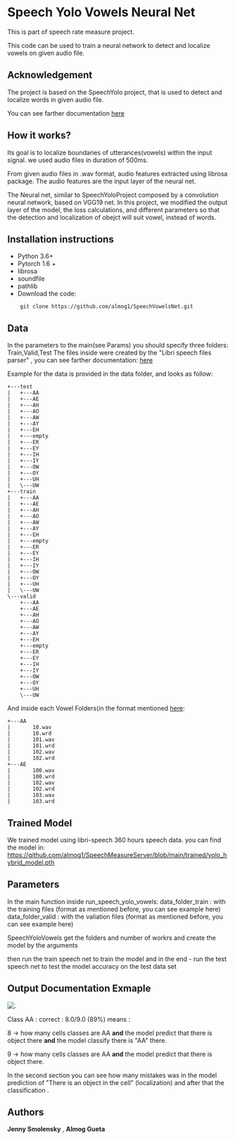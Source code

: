 # Speech Yolo Vowels Neural Net

This is part of speech rate measure project.

This code can be used to train a neural network to detect and localize vowels on given audio file.

## Acknowledgement

The project is based on the SpeechYolo project, that is used to detect and localize words in given audio file.

You can see farther documentation  [here](https://github.com/MLSpeech/speech_yolo)

## How it works?

Its goal is to localize boundaries of utterances(vowels) within the input signal.
we used audio files in duration of 500ms.

From given audio files in .wav format, audio features extracted using librosa package.
The audio features are the input layer of the neural net.

The Neural net, similar to SpeechYoloProject composed by a convolution neural network, 
based on VGG19 net.
In this project, we modified the output layer of the model, the loss calculations, and different parameters 
so that the detection and localization of obejct will suit vowel, instead of words. 


## Installation instructions

* Python 3.6+
* Pytorch 1.6 +
* librosa
* soundfile
* pathlib
* Download the code:
```
    git clone https://github.com/almog1/SpeechVowelsNet.git
```

## Data

In the parameters to the main(see Params) you should specify three folders: Train,Valid,Test
The files inside were created by the "Libri speech files parser" , you can see farther documentation: 
[here](https://github.com/Jenny-Smolensky/libri-speech-files-parser)

Example for the data is provided in the data folder, and looks as follow:
```
+---test
|   +---AA
|   +---AE
|   +---AH
|   +---AO
|   +---AW
|   +---AY
|   +---EH
|   +---empty
|   +---ER
|   +---EY
|   +---IH
|   +---IY
|   +---OW
|   +---OY
|   +---UH
|   \---UW
+---train
|   +---AA
|   +---AE
|   +---AH
|   +---AO
|   +---AW
|   +---AY
|   +---EH
|   +---empty
|   +---ER
|   +---EY
|   +---IH
|   +---IY
|   +---OW
|   +---OY
|   +---UH
|   \---UW
\---valid
    +---AA
    +---AE
    +---AH
    +---AO
    +---AW
    +---AY
    +---EH
    +---empty
    +---ER
    +---EY
    +---IH
    +---IY
    +---OW
    +---OY
    +---UH
    \---UW

```

And inside each Vowel Folders(in the format mentioned [here](https://github.com/Jenny-Smolenksy/LibriSpeechFilesParser.git):
```
+---AA
|       10.wav
|       10.wrd
|       101.wav
|       101.wrd
|       102.wav
|       102.wrd
+---AE
|       100.wav
|       100.wrd
|       102.wav
|       102.wrd
|       103.wav
|       103.wrd
```

## Trained Model

We trained model using libri-speech 360 hours speech data.
you can find the model in: https://github.com/almog1/SpeechMeasureServer/blob/main/trained/yolo_hybrid_model.pth

## Parameters

In the main function inside run_speech_yolo_vowels:
data_folder_train : with the training files (format as mentioned before, you can see example here)
data_folder_valid : with the valiation files (format as mentioned before, you can see example here)

SpeechYoloVowels get the folders and number of workrs
and create the model by the arguments

then run the train speech net to train the model
and in the end - run the test speech net to test the model accuracy on the test data set


## Output Documentation Exmaple

![.](./output-sample.jpg)

Class AA : correct : 8.0/9.0 (89%) means :

8 -> how many cells classes are AA **and**
    the model predict that there is object there **and**
	the model classify there is "AA" there.
	
9 -> how many cells classes are AA **and**
	the model predict that there is object there.

In the second section you can see how many mistakes was in the model prediction of "There is an object in the cell" (localization)
and after that the classification .


## Authors

 **Jenny Smolensky**  , **Almog Gueta** 
 
 
